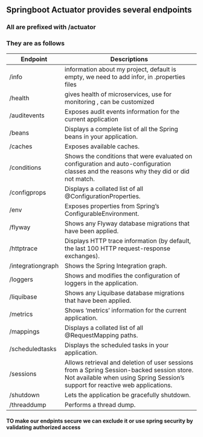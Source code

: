 ## Springboot Actuator provides several endpoints
### All are prefixed with /actuator
### They are as follows

| Endpoint     | Descriptions                                                                             |
|--------------|------------------------------------------------------------------------------------------|
| /info        | information about my project, default is empty, we need to add infor, in .properties files |
| /health      | gives health of microservices, use for monitoring , can be customized                    |
 | /auditevents | Exposes audit events information for the current application                             |
| /beans| Displays a complete list of all the Spring beans in your application.                    |
| /caches| Exposes available caches.                                                                |
| /conditions|Shows the conditions that were evaluated on configuration and auto-configuration classes and the reasons why they did or did not match.|
| /configprops|Displays a collated list of all @ConfigurationProperties.|
| /env|Exposes properties from Spring’s ConfigurableEnvironment.|
| /flyway|Shows any Flyway database migrations that have been applied.|
| /httptrace|Displays HTTP trace information (by default, the last 100 HTTP request-response exchanges).|
| /integrationgraph|Shows the Spring Integration graph.|
| /loggers| Shows and modifies the configuration of loggers in the application.|
| /liquibase| Shows any Liquibase database migrations that have been applied.|
| /metrics| Shows ‘metrics’ information for the current application.|
| /mappings| Displays a collated list of all @RequestMapping paths.|
| /scheduledtasks| Displays the scheduled tasks in your application.|
| /sessions| Allows retrieval and deletion of user sessions from a Spring Session-backed session store. Not available when using Spring Session’s support for reactive web applications.|
| /shutdown| Lets the application be gracefully shutdown.|
| /threaddump| Performs a thread dump.|


#### TO make our endpints secure we can exclude it or use spring security by validating authorized access